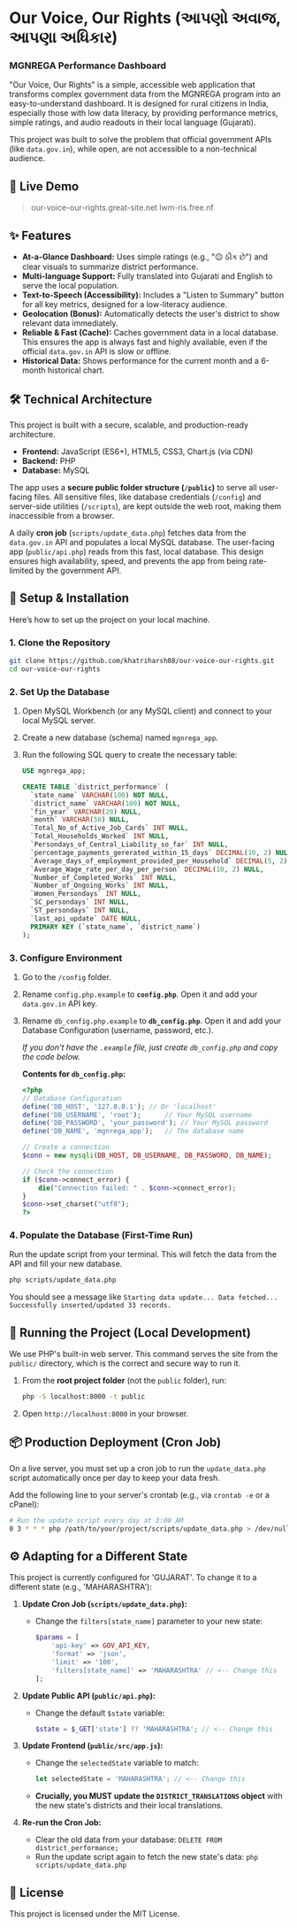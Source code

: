 # Our Voice, Our Rights (આપણો અવાજ, આપણા અધિકાર)
### MGNREGA Performance Dashboard

"Our Voice, Our Rights" is a simple, accessible web application that transforms complex government data from the MGNREGA program into an easy-to-understand dashboard. It is designed for rural citizens in India, especially those with low data literacy, by providing performance metrics, simple ratings, and audio readouts in their local language (Gujarati).

This project was built to solve the problem that official government APIs (like `data.gov.in`), while open, are not accessible to a non-technical audience.

## 🚀 Live Demo

> our-voice-our-rights.great-site.net
> lwm-ris.free.nf

## ✨ Features

* **At-a-Glance Dashboard:** Uses simple ratings (e.g., "😐 ઠીક છે") and clear visuals to summarize district performance.
* **Multi-language Support:** Fully translated into Gujarati and English to serve the local population.
* **Text-to-Speech (Accessibility):** Includes a "Listen to Summary" button for all key metrics, designed for a low-literacy audience.
* **Geolocation (Bonus):** Automatically detects the user's district to show relevant data immediately.
* **Reliable & Fast (Cache):** Caches government data in a local database. This ensures the app is always fast and highly available, even if the official `data.gov.in` API is slow or offline.
* **Historical Data:** Shows performance for the current month and a 6-month historical chart.

## 🛠️ Technical Architecture

This project is built with a secure, scalable, and production-ready architecture.

* **Frontend:** JavaScript (ES6+), HTML5, CSS3, Chart.js (via CDN)
* **Backend:** PHP
* **Database:** MySQL

The app uses a **secure public folder structure (`/public`)** to serve all user-facing files. All sensitive files, like database credentials (`/config`) and server-side utilities (`/scripts`), are kept outside the web root, making them inaccessible from a browser.

A daily **cron job** (`scripts/update_data.php`) fetches data from the `data.gov.in` API and populates a local MySQL database. The user-facing app (`public/api.php`) reads from this fast, local database. This design ensures high availability, speed, and prevents the app from being rate-limited by the government API.

## 🔧 Setup & Installation

Here’s how to set up the project on your local machine.

### 1. Clone the Repository
```sh
git clone https://github.com/khatriharsh08/our-voice-our-rights.git
cd our-voice-our-rights
````

### 2\. Set Up the Database

1.  Open MySQL Workbench (or any MySQL client) and connect to your local MySQL server.

2.  Create a new database (schema) named `mgnrega_app`.

3.  Run the following SQL query to create the necessary table:

    ```sql
    USE mgnrega_app;

    CREATE TABLE `district_performance` (
      `state_name` VARCHAR(100) NOT NULL,
      `district_name` VARCHAR(100) NOT NULL,
      `fin_year` VARCHAR(20) NULL,
      `month` VARCHAR(50) NULL,
      `Total_No_of_Active_Job_Cards` INT NULL,
      `Total_Households_Worked` INT NULL,
      `Persondays_of_Central_Liability_so_far` INT NULL,
      `percentage_payments_gererated_within_15_days` DECIMAL(10, 2) NULL,
      `Average_days_of_employment_provided_per_Household` DECIMAL(5, 2) NULL,
      `Average_Wage_rate_per_day_per_person` DECIMAL(10, 2) NULL,
      `Number_of_Completed_Works` INT NULL,
      `Number_of_Ongoing_Works` INT NULL,
      `Women_Persondays` INT NULL,
      `SC_persondays` INT NULL,
      `ST_persondays` INT NULL,
      `last_api_update` DATE NULL,
      PRIMARY KEY (`state_name`, `district_name`)
    );
    ```

### 3\. Configure Environment

1.  Go to the `/config` folder.

2.  Rename `config.php.example` to **`config.php`**. Open it and add your `data.gov.in` API key.

3.  Rename `db_config.php.example` to **`db_config.php`**. Open it and add your Database Configuration (username, password, etc.).

    *If you don't have the `.example` file, just create `db_config.php` and copy the code below.*

    **Contents for `db_config.php`:**

    ```php
    <?php
    // Database Configuration
    define('DB_HOST', '127.0.0.1'); // Or 'localhost'
    define('DB_USERNAME', 'root');      // Your MySQL username
    define('DB_PASSWORD', 'your_password'); // Your MySQL password
    define('DB_NAME', 'mgnrega_app');   // The database name

    // Create a connection
    $conn = new mysqli(DB_HOST, DB_USERNAME, DB_PASSWORD, DB_NAME);

    // Check the connection
    if ($conn->connect_error) {
        die("Connection failed: " . $conn->connect_error);
    }
    $conn->set_charset("utf8");
    ?>
    ```

### 4\. Populate the Database (First-Time Run)

Run the update script from your terminal. This will fetch the data from the API and fill your new database.

```sh
php scripts/update_data.php
```

You should see a message like `Starting data update... Data fetched... Successfully inserted/updated 33 records.`

## 🚀 Running the Project (Local Development)

We use PHP's built-in web server. This command serves the site from the `public/` directory, which is the correct and secure way to run it.

1.  From the **root project folder** (not the `public` folder), run:
    ```sh
    php -S localhost:8000 -t public
    ```
2.  Open `http://localhost:8000` in your browser.

## 📦 Production Deployment (Cron Job)

On a live server, you must set up a cron job to run the `update_data.php` script automatically once per day to keep your data fresh.

Add the following line to your server's crontab (e.g., via `crontab -e` or a cPanel):

```sh
# Run the update script every day at 3:00 AM
0 3 * * * php /path/to/your/project/scripts/update_data.php > /dev/null 2>&1
```

## ⚙️ Adapting for a Different State

This project is currently configured for 'GUJARAT'. To change it to a different state (e.g., 'MAHARASHTRA'):

1.  **Update Cron Job (`scripts/update_data.php`):**

      * Change the `filters[state_name]` parameter to your new state:
        ```php
        $params = [
            'api-key' => GOV_API_KEY,
            'format' => 'json',
            'limit' => '100', 
            'filters[state_name]' => 'MAHARASHTRA' // <-- Change this
        ];
        ```

2.  **Update Public API (`public/api.php`):**

      * Change the default `$state` variable:
        ```php
        $state = $_GET['state'] ?? 'MAHARASHTRA'; // <-- Change this
        ```

3.  **Update Frontend (`public/src/app.js`):**

      * Change the `selectedState` variable to match:
        ```javascript
        let selectedState = 'MAHARASHTRA'; // <-- Change this
        ```
      * **Crucially, you MUST update the `DISTRICT_TRANSLATIONS` object** with the new state's districts and their local translations.

4.  **Re-run the Cron Job:**

      * Clear the old data from your database: `DELETE FROM district_performance;`
      * Run the update script again to fetch the new state's data: `php scripts/update_data.php`

## 📄 License

This project is licensed under the MIT License.
